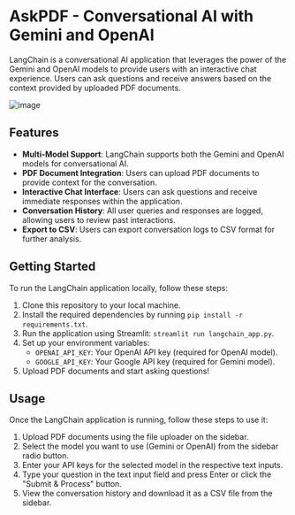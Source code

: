 # AskPDF - Conversational AI with Gemini and OpenAI

LangChain is a conversational AI application that leverages the power of the Gemini and OpenAI models to provide users with an interactive chat experience. Users can ask questions and receive answers based on the context provided by uploaded PDF documents.

![image](https://github.com/huseyincenik/streamlit_langchain/assets/127469334/8722fb97-c1b6-485d-a354-23e5a6227716)

## Features

- **Multi-Model Support**: LangChain supports both the Gemini and OpenAI models for conversational AI.
- **PDF Document Integration**: Users can upload PDF documents to provide context for the conversation.
- **Interactive Chat Interface**: Users can ask questions and receive immediate responses within the application.
- **Conversation History**: All user queries and responses are logged, allowing users to review past interactions.
- **Export to CSV**: Users can export conversation logs to CSV format for further analysis.

## Getting Started

To run the LangChain application locally, follow these steps:

1. Clone this repository to your local machine.
2. Install the required dependencies by running `pip install -r requirements.txt`.
3. Run the application using Streamlit: `streamlit run langchain_app.py`.
4. Set up your environment variables:
   - `OPENAI_API_KEY`: Your OpenAI API key (required for OpenAI model).
   - `GOOGLE_API_KEY`: Your Google API key (required for Gemini model).
5. Upload PDF documents and start asking questions!

## Usage

Once the LangChain application is running, follow these steps to use it:

1. Upload PDF documents using the file uploader on the sidebar.
2. Select the model you want to use (Gemini or OpenAI) from the sidebar radio button.
3. Enter your API keys for the selected model in the respective text inputs.
4. Type your question in the text input field and press Enter or click the "Submit & Process" button.
5. View the conversation history and download it as a CSV file from the sidebar.